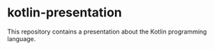 kotlin-presentation
===================

This repository contains a presentation about the Kotlin programming language.

